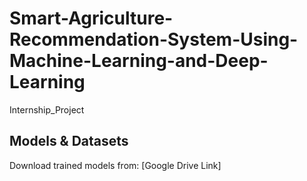 # Smart-Agriculture-Recommendation-System-Using-Machine-Learning-and-Deep-Learning
Internship_Project

## Models & Datasets
Download trained models from: [Google Drive Link]
